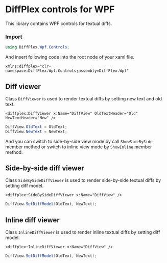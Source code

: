 ﻿# DiffPlex controls for WPF

This library contains WPF controls for textual diffs.

### Import

```csharp
using DiffPlex.Wpf.Controls;
```

And insert following code into the root node of your xaml file.

```
xmlns:diffplex="clr-namespace:DiffPlex.Wpf.Controls;assembly=DiffPlex.Wpf"
```

## Diff viewer

Class `DiffViewer` is used to render textual diffs by setting new text and old text.

```xaml
<diffplex:DiffViewer x:Name="DiffView" OldTextHeader="Old" NewTextHeader="New" />
```

```csharp
DiffView.OldText = OldText;
DiffView.NewText = NewText;
```

And you can switch to side-by-side view mode by call `ShowSideBySide` member method or switch to inline view mode by `ShowInline` member method.

## Side-by-side diff viewer

Class `SideBySideDiffViewer` is used to render side-by-side textual diffs by setting diff model.

```xaml
<diffplex:SideBySideDiffViewer x:Name="DiffView" />
```

```csharp
DiffView.SetDiffModel(OldText, NewText);
```

## Inline diff viewer

Class `InlineDiffViewer` is used to render inline textual diffs by setting diff model.

```xaml
<diffplex:InlineDiffViewer x:Name="DiffView" />
```

```csharp
DiffView.SetDiffModel(OldText, NewText);
```
